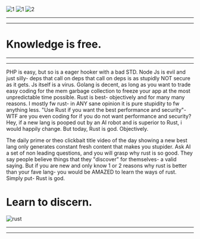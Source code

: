 ![1](https://github.com/user-attachments/assets/2328cde6-b47f-4efc-978b-9c331dfefb94)
![1](https://github.com/user-attachments/assets/3695a732-502d-408d-865e-ebdcff7c9216)
![2](https://github.com/user-attachments/assets/da346cb4-458a-4803-8e4a-bca0c5842cfc)

-----------------------------------------------------------
-----------------------------------------------------------

# Knowledge is free.

-----------------------------------------------------------
-----------------------------------------------------------








PHP is easy, but so is a eager hooker with a bad STD. Node Js is evil and just silly- deps that call on deps that call on deps is as stupidly NOT secure as it gets. Js itself is a virus. Golang is decent, as long as you want to trade easy coding for the mem garbage collection to freeze your app at the most unpredictable time possible. Rust is best- objectively and for many many reasons. I mostly fw rust- in ANY sane opinion it is pure stupidity to fw anything less. "Use Rust if you want the best performance and security"- WTF are you even coding for if you do not want performance and security?  Hey, if a new lang is pooped out by an AI robot and is superior to Rust, i would happily change. But today, Rust is god. Objectively. 

The daily prime or theo clickbait title video of the day showing a new best lang only generates constant fresh content that makes you stupider. Ask AI a set of non leading questions, and you will grasp why rust is so good. They say people believe things that they "discover" for themselves- a valid saying. But if you are new and only know 1 or 2 reasons why rust is better than your fave lang- you would be AMAZED to learn the ways of rust. Simply put- Rust is god. 

# Learn to discern. 

![rust](https://github.com/user-attachments/assets/4788eba0-1db7-4dc9-a675-a8478e0c9e10)


-----------------------------------------------------------
-----------------------------------------------------------
